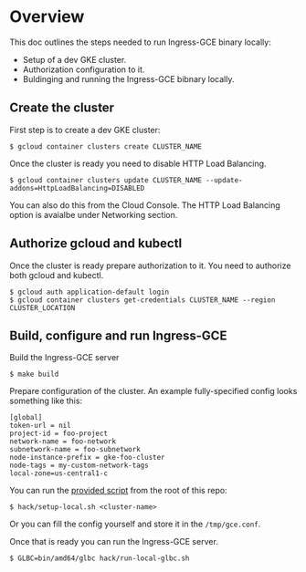 # Overview

This doc outlines the steps needed to run Ingress-GCE binary locally:
* Setup of a dev GKE cluster.
* Authorization configuration to it.
* Buldinging and running the Ingress-GCE bibnary locally.

## Create the cluster

First step is to create a dev GKE cluster:
```console
$ gcloud container clusters create CLUSTER_NAME
```
Once the cluster is ready you need to disable HTTP Load Balancing.
```console
$ gcloud container clusters update CLUSTER_NAME --update-addons=HttpLoadBalancing=DISABLED
```
You can also do this from the Cloud Console.
The HTTP Load Balancing option is avaialbe under Networking section.

## Authorize gcloud and kubectl

Once the cluster is ready prepare authorization to it.
You need to authorize both gcloud and kubectl.
```console
$ gcloud auth application-default login
$ gcloud container clusters get-credentials CLUSTER_NAME --region CLUSTER_LOCATION
```

## Build, configure and run Ingress-GCE

Build the Ingress-GCE server
```console
$ make build
```
Prepare configuration of the cluster.
An
example fully-specified config looks something like this:
```console
[global]
token-url = nil
project-id = foo-project
network-name = foo-network
subnetwork-name = foo-subnetwork
node-instance-prefix = gke-foo-cluster
node-tags = my-custom-network-tags
local-zone=us-central1-c
```
You can run the [provided script](../../hack/setup-local.sh)
from the root of this repo:
```console
$ hack/setup-local.sh <cluster-name>
```
Or you can fill the config yourself and store it in the `/tmp/gce.conf`.

Once that is ready you can run the Ingress-GCE server.
```console
$ GLBC=bin/amd64/glbc hack/run-local-glbc.sh
```
